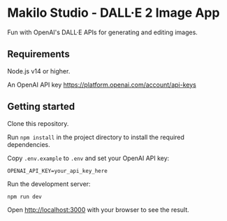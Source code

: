 # Makilo Studio - DALL·E 2 Image App

Fun with OpenAI's DALL·E APIs for generating and editing images.

## Requirements

Node.js v14 or higher.

An OpenAI API key https://platform.openai.com/account/api-keys

## Getting started

Clone this repository.

Run `npm install` in the project directory to install the required dependencies.

Copy `.env.example` to `.env` and set your OpenAI API key:
```
OPENAI_API_KEY=your_api_key_here
```

Run the development server:

```bash
npm run dev
```

Open [http://localhost:3000](http://localhost:3000) with your browser to see the result.
